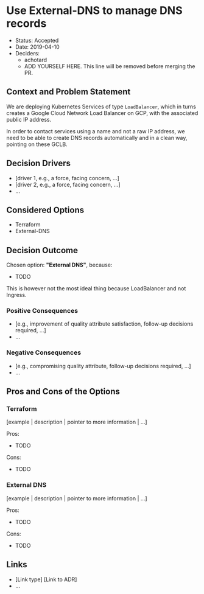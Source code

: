 # Use External-DNS to manage DNS records

- Status: Accepted
- Date: 2019-04-10
- Deciders:
    - achotard
    - ADD YOURSELF HERE. This line will be removed before merging the PR.

## Context and Problem Statement

We are deploying Kubernetes Services of type `LoadBalancer`, which in turns
creates a Google Cloud Network Load Balancer on GCP, with the associated public
IP address.

In order to contact services using a name and not a raw IP address, we need to
be able to create DNS records automatically and in a clean way, pointing on
these GCLB.

## Decision Drivers <!-- optional -->

- [driver 1, e.g., a force, facing concern, …]
- [driver 2, e.g., a force, facing concern, …]
- … <!-- numbers of drivers can vary -->

## Considered Options

- Terraform
- External-DNS

## Decision Outcome

Chosen option: **"External DNS"**, because:

- TODO

This is however not the most ideal thing because LoadBalancer and not Ingress.

### Positive Consequences <!-- optional -->

- [e.g., improvement of quality attribute satisfaction, follow-up decisions required, …]
- …

### Negative Consequences <!-- optional -->

- [e.g., compromising quality attribute, follow-up decisions required, …]
- …

## Pros and Cons of the Options <!-- optional -->

### Terraform

[example | description | pointer to more information | …] <!-- optional -->

Pros:

- TODO

Cons:

- TODO

### External DNS

[example | description | pointer to more information | …] <!-- optional -->

Pros:

- TODO

Cons:

- TODO

## Links <!-- optional -->

- [Link type] [Link to ADR] <!-- example: Refined by [ADR-0005](0005-example.md) -->
- … <!-- numbers of links can vary -->
